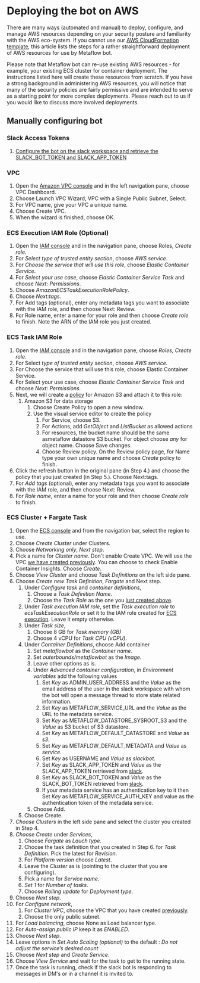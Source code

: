 # Deploying the bot on AWS

There are many ways (automated and manual) to deploy, configure, and manage AWS resources depending on your security posture and familiarity with the AWS eco-system. If you cannot use our [AWS CloudFormation template](../deployment/mfbot-cfn-template.yml), this article lists the steps for a rather straightforward deployment of AWS resources for use by Metaflow bot.

Please note that Metaflow bot can re-use existing AWS resources - for example, your existing ECS cluster for container deployment. The instructions listed here will create these resources from scratch. If you have a strong background in administering AWS resources, you will notice that many of the security policies are fairly permissive and are intended to serve as a starting point for more complex deployments. Please reach out to us if you would like to discuss more involved deployments.

## Manually configuring bot

### Slack Access Tokens

1. [Configure the bot on the slack workspace and retrieve the SLACK_BOT_TOKEN and SLACK_APP_TOKEN](./Setup.md#slack-setup)

### VPC 

1. Open the [Amazon VPC console](https://console.aws.amazon.com/vpc/) and in the left navigation pane, choose VPC Dashboard.
2. Choose Launch VPC Wizard, VPC with a Single Public Subnet, Select.
3. For VPC name, give your VPC a unique name.
5. Choose Create VPC.
6. When the wizard is finished, choose OK.

### ECS Execution IAM Role (Optional)

1. Open the [IAM console](https://console.aws.amazon.com/iam/)  and in the navigation pane, choose Roles, _Create role_.
2. For _Select type of trusted entity section_, choose _AWS service_.
3. For _Choose the service that will use this role_, choose _Elastic Container Service_.
4. For _Select your use case_, choose _Elastic Container Service Task_ and choose _Next: Permissions_.
5. Choose _AmazonECSTaskExecutionRolePolicy_.
5. Choose _Next:tags_.
6. For Add tags (optional), enter any metadata tags you want to associate with the IAM role, and  then choose Next: Review.
6. For Role name, enter a name for your role and then choose _Create role_ to finish. Note the ARN of the IAM role you just created.

### ECS Task IAM Role

1. Open the [IAM console](https://console.aws.amazon.com/iam/) and in the navigation pane, choose _Roles, Create role_.
2. For Select _type of trusted entity section_, choose _AWS service._
3. For Choose the service that will use this role, choose Elastic Container Service.
4. For Select your use case, choose _Elastic Container Service Task_ and choose _Next: Permissions._
5. Next, we will create a [policy](https://console.aws.amazon.com/iamv2/home#/policies) for Amazon S3 and attach it to this role:
    1. Amazon S3 for data storage
        1. Choose Create Policy to open a new window.
        2. Use the visual service editor to create the policy
            1. For Service, choose S3.
            2. For Actions, add _GetObject_ and _ListBucket_ as allowed actions
            3. For resources, the bucket name should be the same asmetaflow datastore S3 bucket. For object choose _any_ for object name. Choose Save changes.
            4. Choose Review policy. On the Review policy page, for Name type your own unique name and choose _Create_ policy to finish.
6. Click the refresh button in the original pane (in Step 4.) and choose the policy that you just created (in Step 5.). Choose Next:tags.
7. For _Add tags_ (optional), enter any metadata tags you want to associate with the IAM role, and then choose Next: Review.
8. For _Role name_, enter a name for your role and then choose _Create role_ to finish. 

### ECS Cluster + Fargate Task

1. Open the [ECS console](https://console.aws.amazon.com/ecs) and from the navigation bar, select the region to use.
2. Choose _Create Cluster_ under Clusters.
3. Choose _Networking only_, _Next step_.
4. Pick a name for _Cluster name_. Don't enable Create VPC. We will use the VPC [we have created previously](#vpc). You can choose to check Enable Container Insights. Choose _Create_.
5. Choose _View Cluster_ and choose _Task Definitions_ on the left side pane.
6. Choose _Create new Task Definition_, _Fargate_ and Next step.
    1. Under _Configure task_ and _container definitions_,
        1. Choose a _Task Definition Name_.
        2. Choose the _Task Role_ as the one you [just created above](#ecs-task-iam-role).
    2. Under _Task execution IAM role_, set the _Task execution role_ to _ecsTaskExecutionRole_ or set it to the IAM role created for [ECS execution](#ecs-execution-iam-role). Leave it empty otherwise.
    3. Under _Task size_,
        1. Choose 8 GB for _Task memory (GB)_
        2. Choose 4 vCPU for _Task CPU (vCPU)_.
    4. Under _Container Definitions_, choose Add container
        1. Set _metaflowbot_ as the _Container name_.
        2. Set _outerbounds/metaflowbot_ as the _Image_.
        3. Leave other options as is.
        4. Under _Advanced container configuration_, in _Environment variables_ add the following values
            1. Set _Key_ as ADMIN_USER_ADDRESS and the _Value_ as the email address of the user in the slack workspace with whom the bot will open a message thread to store state related information.
            2. Set _Key_ as METAFLOW_SERVICE_URL and the _Value_ as the URL to the metadata service.
            3. Set _Key_ as METAFLOW_DATASTORE_SYSROOT_S3 and the _Value_ as S3 bucket of S3 datastore.
            4. Set _Key_ as METAFLOW_DEFAULT_DATASTORE and _Value_ as _s3_.
            5. Set _Key_ as METAFLOW_DEFAULT_METADATA and _Value_ as _service_.
            6. Set _Key_ as USERNAME and _Value_ as _slackbot_.
            7. Set _Key_ as SLACK_APP_TOKEN and _Value_ as the SLACK_APP_TOKEN retrieved from [slack](./Setup.md#slack-setup).
            8. Set _Key_ as SLACK_BOT_TOKEN and _Value_ as the SLACK_BOT_TOKEN retrieved from [slack](./Setup.md#slack-setup).
            9. If your metadata service has an authentication key to it then Set _Key_ as METAFLOW_SERVICE_AUTH_KEY and value as the authentication token of the metadata service.
        5. Choose Add.
    5. Choose Create.
7. _Choose_ _Clusters_ in the left side pane and select the cluster you created in Step 4.
8. _Choose_ _Create_ under _Services_,
    1. Choose _Fargate_ as _Lauch type_.
    2. Choose the task definition that you created in Step 6. for _Task Definition_. Pick the latest for _Revision_.
    3. For _Platform version_ choose _Latest_.
    4. Leave the _Cluster_ as is (pointing to the cluster that you are configuring).
    5. Pick a name for _Service name_.
    6. *Set 1* for _Number of tasks_.
    7. Choose _Rolling update_ for _Deployment type_.
9. Choose _Next step_.
10. For _Configure network_, 
    1. For _Cluster VPC_, choose the VPC that you have created [previously](#vpc).
    2. Choose the only public subnet.
11. For _Load balancing_, choose None as Load balancer type.
12. For _Auto-assign public IP_ keep it as _ENABLED_. 
13. Choose _Next step_.
14. Leave options in _Set Auto Scaling (optional)_ to the default : _Do not adjust the service’s desired count_
15. Choose _Next step_ and _Create Service_.
16. Choose _View Service_ and wait for the task to get to the running state.
17. Once the task is running, check if the slack bot is responding to messages in DM's or in a channel it is invited to.